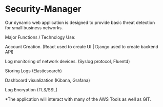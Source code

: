 # Security-Manager
Our dynamic web application is designed to provide basic threat detection for small business networks.

Major Functions / Technology Use: 

Account Creation. (React used to create UI | Django used to create backend API) 

Log monitoring of network devices. (Syslog protocol, Fluentd) 

Storing Logs (Elasticsearch) 

Dashboard visualization (Kibana, Grafana)  

Log Encryption (TLS/SSL) 

*The application will interact with many of the AWS Tools as well as GIT. 
